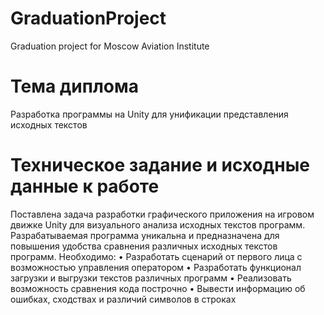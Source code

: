 # GraduationProject
Graduation project for Moscow Aviation Institute

# Тема диплома
Разработка программы на Unity для унификации представления исходных текстов

# Техническое задание и исходные данные к работе 
Поставлена задача разработки графического приложения на игровом движке Unity для визуального анализа исходных текстов программ. Разрабатываемая программа уникальна и предназначена для повышения удобства сравнения различных исходных текстов программ. 
Необходимо:
•	Разработать сценарий от первого лица с возможностью управления оператором
•	Разработать функционал загрузки и выгрузки текстов различных программ
•	Реализовать возможность сравнения кода построчно
•	Вывести информацию об ошибках, сходствах и различий символов в строках
